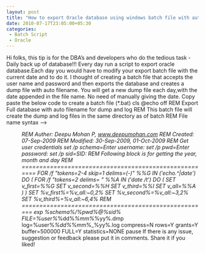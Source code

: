 ```yaml
---
layout: post
title: "How to export Oracle database using windows batch file with auto file name"
date: 2010-07-17T23:05:00+05:30
categories:
 - Batch Script
 - Oracle
---
```

Hi folks, this tip is for the DBA’s and developers who do the tedious task - Daily back up of database!!! Every day run a script to export oracle database.Each day you would have to modify your export batch file with the current date and to do it. I thought of creating a batch file that accepts the user name and password and then exports the database and creates a dump file with auto filename. You will get a new dump file each day,with the date appended in the file name. No need of manually giving the date.
Copy paste the below code to create a batch file (*.bat)
cls
@echo off
REM Export Full database with auto filename for dump and log
REM This batch file will create the dump and log files in the same directory as of batch
REM File name syntax --> <SCHEMANAME>_<DD>_<MM>_<YYYY>
REM Auther: Deepu Mohan P, www.deepumohan.com
REM Created:  07-Sep-2009
REM Modified: 30-Sep-2009, 01-Oct-2009
REM Get user credentials
set /p schema=Enter username: 
set /p pwd=Enter password: 
set /p sid=SID: 
REM Following block is for getting the year, month and day
REM ======================================================
   FOR /f "tokens=2-4 skip=1 delims=(-)" %%G IN ('echo.^|date') DO (
      FOR /f "tokens=2 delims= " %%A IN ('date /t') DO (
         SET v_first=%%G
         SET v_second=%%H
         SET v_third=%%I
         SET v_all=%%A
      )
   )
      SET %v_first%=%v_all:~0,2%
      SET %v_second%=%v_all:~3,2%
      SET %v_third%=%v_all:~6,4%
REM =====================================================
exp %schema%/%pwd%@%sid% FILE=%user%_%dd%_%mm%_%yy%.dmp log=%user%_%dd%_%mm%_%yy%.log
compress=N rows=Y grants=Y buffer=500000 FULL=Y statistics=NONE
pause
If there is any issue, suggestion or feedback please put it in comments. Share it if you liked!
